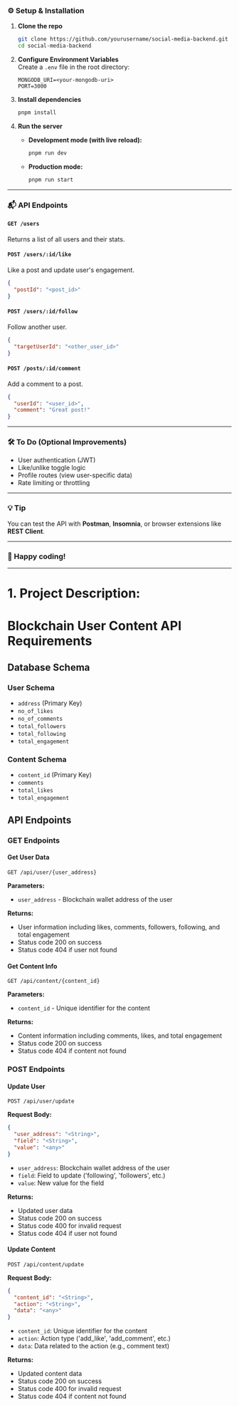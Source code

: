 ### ⚙️ Setup & Installation

1. **Clone the repo**
   ```bash
   git clone https://github.com/yourusername/social-media-backend.git
   cd social-media-backend
   ```

2. **Configure Environment Variables**  
   Create a `.env` file in the root directory:
   ```dotenv
   MONGODB_URI=<your-mongodb-uri>
   PORT=3000
   ```

3. **Install dependencies**
   ```bash
   pnpm install
   ```

4. **Run the server**

   - **Development mode (with live reload):**
     ```bash
     pnpm run dev
     ```

   - **Production mode:**
     ```bash
     pnpm run start
     ```

---

### 📬 API Endpoints

#### `GET /users`
Returns a list of all users and their stats.

#### `POST /users/:id/like`
Like a post and update user's engagement.
```json
{
  "postId": "<post_id>"
}
```

#### `POST /users/:id/follow`
Follow another user.
```json
{
  "targetUserId": "<other_user_id>"
}
```

#### `POST /posts/:id/comment`
Add a comment to a post.
```json
{
  "userId": "<user_id>",
  "comment": "Great post!"
}
```

---

### 🛠️ To Do (Optional Improvements)

- User authentication (JWT)
- Like/unlike toggle logic
- Profile routes (view user-specific data)
- Rate limiting or throttling

---

### 💡 Tip

You can test the API with **Postman**, **Insomnia**, or browser extensions like **REST Client**.

---

### 🎉 Happy coding!



---

# 1. Project Description:

# Blockchain User Content API Requirements

## Database Schema

### User Schema
- `address` <String> (Primary Key)
- `no_of_likes` <Number>
- `no_of_comments` <Number>
- `total_followers` <Number>
- `total_following` <Number>
- `total_engagement` <Number>

### Content Schema
- `content_id` <String> (Primary Key)
- `comments` <Array>
- `total_likes` <Number>
- `total_engagement` <Number>

## API Endpoints

### GET Endpoints

#### Get User Data
```
GET /api/user/{user_address}
```
**Parameters:**
- `user_address` <String> - Blockchain wallet address of the user

**Returns:**
- User information including likes, comments, followers, following, and total engagement
- Status code 200 on success
- Status code 404 if user not found

#### Get Content Info
```
GET /api/content/{content_id}
```
**Parameters:**
- `content_id` <String> - Unique identifier for the content

**Returns:**
- Content information including comments, likes, and total engagement
- Status code 200 on success
- Status code 404 if content not found

### POST Endpoints

#### Update User
```
POST /api/user/update
```
**Request Body:**
```json
{
  "user_address": "<String>",
  "field": "<String>",
  "value": "<any>"
}
```
- `user_address`: Blockchain wallet address of the user
- `field`: Field to update ('following', 'followers', etc.)
- `value`: New value for the field

**Returns:**
- Updated user data
- Status code 200 on success
- Status code 400 for invalid request
- Status code 404 if user not found

#### Update Content
```
POST /api/content/update
```
**Request Body:**
```json
{
  "content_id": "<String>",
  "action": "<String>",
  "data": "<any>"
}
```
- `content_id`: Unique identifier for the content
- `action`: Action type ('add_like', 'add_comment', etc.)
- `data`: Data related to the action (e.g., comment text)

**Returns:**
- Updated content data
- Status code 200 on success
- Status code 400 for invalid request
- Status code 404 if content not found










